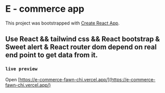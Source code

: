 # E - commerce app  

This project was bootstrapped with [Create React App](https://github.com/facebook/create-react-app).

## Use React && tailwind css && React bootstrap & Sweet alert & React router dom depend on real end point to get data from it.


### `live preview`


Open [https://e-commerce-fawn-chi.vercel.app/](https://e-commerce-fawn-chi.vercel.app/) 

